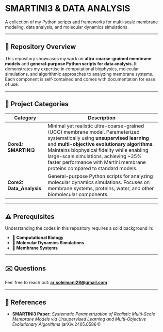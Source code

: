# SMARTINI3 & DATA ANALYSIS 

A collection of my Python scripts and frameworks for multi-scale membrane modeling, data analysis, and molecular dynamics simulations.  

---

## 📂 Repository Overview

This repository showcases my work on **ultra-coarse-grained membrane models** and **general-purpose Python scripts for data analysis**. It demonstrates my expertise in computational biophysics, molecular simulations, and algorithmic approaches to analyzing membrane systems. Each component is self-contained and comes with documentation for ease of use.  

---

## 🧩 Project Categories

| Category | Description |
|-----------|--------------|
| **Core1: SMARTINI3** | Minimal yet realistic ultra-coarse-grained (UCG) membrane model. Parameterized systematically using **unsupervised learning** and **multi-objective evolutionary algorithms**. Maintains biophysical fidelity while enabling large-scale simulations, achieving ~35% faster performance with Martini membrane proteins compared to standard models. |
| **Core2: Data_Analysis** | General-purpose Python scripts for analyzing molecular dynamics simulations. Focuses on membrane systems, proteins, water, and other biomolecular components. |

---

## ⚠️ Prerequisites

Understanding the codes in this repository requires a solid background in:  

- 🧬 **Computational Biology**  
- 🧪 **Molecular Dynamics Simulations**  
- 🌊 **Membrane Systems**  

---

## ✉️ Questions


Feel free to reach out: **ar.soleimani28@gmail.com**
 

---

## 📖 References

- **SMARTINI3 Paper:** *Systematic Parametrization of Realistic Multi-Scale Membrane Models via Unsupervised Learning and Multi-Objective Evolutionary Algorithms* (arXiv:2405.05864)  
